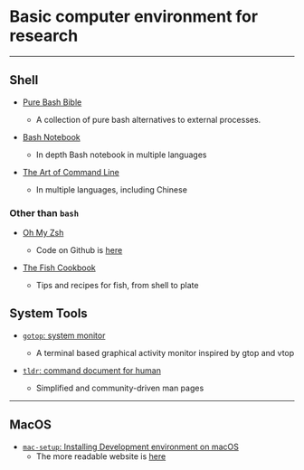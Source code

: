 # Basic computer environment for research

----

## Shell

* [Pure Bash Bible](https://github.com/dylanaraps/pure-bash-bible)
	- A collection of pure bash alternatives to external processes.

* [Bash Notebook](https://github.com/denysdovhan/bash-handbook)
	- In depth Bash notebook in multiple languages

* [The Art of Command Line](https://github.com/jlevy/the-art-of-command-line)
	- In multiple languages, including Chinese

### Other than `bash`

* [Oh My Zsh](https://ohmyz.sh/)
	- Code on Github is [here](https://github.com/robbyrussell/oh-my-zsh/)

* [The Fish Cookbook](https://github.com/jorgebucaran/fish-cookbook)
	- Tips and recipes for fish, from shell to plate

## System Tools

* [`gotop`: system monitor](https://github.com/cjbassi/gotop)
	- A terminal based graphical activity monitor inspired by gtop and vtop

* [`tldr`: command document for human](https://github.com/tldr-pages/tldr)
	- Simplified and community-driven man pages

-----

## MacOS

* [`mac-setup`: Installing Development environment on macOS](https://github.com/sb2nov/mac-setup)
	- The more readable website is [here](http://sourabhbajaj.com/mac-setup/iTerm/tree.html)